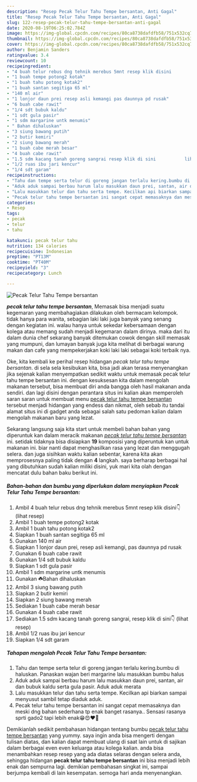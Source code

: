 ```yaml
---
description: "Resep Pecak Telur Tahu Tempe bersantan, Anti Gagal"
title: "Resep Pecak Telur Tahu Tempe bersantan, Anti Gagal"
slug: 122-resep-pecak-telur-tahu-tempe-bersantan-anti-gagal
date: 2020-08-19T06:25:02.784Z
image: https://img-global.cpcdn.com/recipes/80ca8738dafdfb58/751x532cq70/pecak-telur-tahu-tempe-bersantan-foto-resep-utama.jpg
thumbnail: https://img-global.cpcdn.com/recipes/80ca8738dafdfb58/751x532cq70/pecak-telur-tahu-tempe-bersantan-foto-resep-utama.jpg
cover: https://img-global.cpcdn.com/recipes/80ca8738dafdfb58/751x532cq70/pecak-telur-tahu-tempe-bersantan-foto-resep-utama.jpg
author: Benjamin Sanders
ratingvalue: 3.4
reviewcount: 10
recipeingredient:
- "4 buah telur rebus dng tehnik merebus 5mnt resep klik disini           lihat resep"
- "1 buah tempe potong2 kotak"
- "1 buah tahu potong kotak2"
- "1 buah santan segitiga 65 ml"
- "140 ml air"
- "1 lonjor daun prei resep asli kemangi pas daunnya pd rusak"
- "6 buah cabe rawit"
- "1/4 sdt bubuk kaldu"
- "1 sdt gula pasir"
- "1 sdm margarine untk menumis"
- " Bahan dihaluskan"
- "3 siung bawang putih"
- "2 butir kemiri"
- "2 siung bawang merah"
- "1 buah cabe merah besar"
- "4 buah cabe rawit"
- "1.5 sdm kacang tanah goreng sangrai resep klik di sini           lihat resep"
- "1/2 ruas ibu jari kencur"
- "1/4 sdt garam"
recipeinstructions:
- "Tahu dan tempe serta telur di goreng jangan terlalu kering.bumbu di haluskan. Panaskan wajan beri margarine lalu masukkan bumbu halus"
- "Aduk aduk sampai berbau harum lalu masukkan daun prei, santan, air dan bubuk kaldu serta gula pasir. Aduk aduk merata"
- "Lalu masukkan telur dan tahu serta tempe. Kecilkan api biarkan sampai menyusut sambil tetap diaduk aduk."
- "Pecak telur tahu tempe bersantan ini sangat cepat memasaknya dan meski dng bahan sederhana tp enak banget rasanya.. Sensasi rasanya sprti gado2 tapi lebih enak😁😍❤️💞"
categories:
- Resep
tags:
- pecak
- telur
- tahu

katakunci: pecak telur tahu 
nutrition: 134 calories
recipecuisine: Indonesian
preptime: "PT13M"
cooktime: "PT40M"
recipeyield: "3"
recipecategory: Lunch

---
```



![Pecak Telur Tahu Tempe bersantan](https://img-global.cpcdn.com/recipes/80ca8738dafdfb58/751x532cq70/pecak-telur-tahu-tempe-bersantan-foto-resep-utama.jpg)

<b><i>pecak telur tahu tempe bersantan</i></b>, Memasak bisa menjadi suatu kegemaran yang membahagiakan dilakukan oleh bermacam kelompok. tidak hanya para wanita, sebagian laki laki juga banyak yang senang dengan kegiatan ini. walau hanya untuk sekedar kebersamaan dengan kolega atau memang sudah menjadi kegemaran dalam dirinya. maka dari itu dalam dunia chef sekarang banyak ditemukan cowok dengan skill memasak yang mumpuni, dan lumayan banyak juga kita melihat di berbagai warung makan dan cafe yang mempekerjakan koki laki laki sebagai koki terbaik nya.



Oke, kita kembali ke perihal resep hidangan <i>pecak telur tahu tempe bersantan</i>. di sela sela kesibukan kita, bisa jadi akan terasa menyenangkan jika sejenak kalian menyempatkan sedikit waktu untuk memasak pecak telur tahu tempe bersantan ini. dengan kesuksesan kita dalam mengolah makanan tersebut, bisa membuat diri anda bangga oleh hasil makanan anda sendiri. dan lagi disini dengan perantara situs ini kalian akan memperoleh saran saran untuk membuat menu <u>pecak telur tahu tempe bersantan</u> tersebut menjadi hidangan yang endess dan nikmat, oleh sebab itu tandai alamat situs ini di gadget anda sebagai salah satu pedoman kalian dalam mengolah makanan baru yang lezat.


Sekarang langsung saja kita start untuk membeli bahan bahan yang diperuntuk kan dalam meracik makanan <u><i>pecak telur tahu tempe bersantan</i></u> ini. setidak tidaknya bisa disiapkan <b>19</b> komposisi yang diperuntuk kan untuk makanan ini. biar nanti dapat menghasilkan rasa yang lezat dan menggugah selera. dan juga sisihkan waktu kalian sebentar, karena kita akan memprosesnya paling tidak dengan <b>4</b> langkah. saya berharap berbagai hal yang dibutuhkan sudah kalian miliki disini, yuk mari kita olah dengan mencatat dulu bahan baku berikut ini.

<!--inarticleads1-->

##### Bahan-bahan dan bumbu yang diperlukan dalam menyiapkan Pecak Telur Tahu Tempe bersantan:

1. Ambil 4 buah telur rebus dng tehnik merebus 5mnt resep klik disini👇           (lihat resep)
1. Ambil 1 buah tempe potong2 kotak
1. Ambil 1 buah tahu potong kotak2
1. Siapkan 1 buah santan segitiga 65 ml
1. Gunakan 140 ml air
1. Siapkan 1 lonjor daun prei, resep asli kemangi, pas daunnya pd rusak
1. Gunakan 6 buah cabe rawit
1. Gunakan 1/4 sdt bubuk kaldu
1. Siapkan 1 sdt gula pasir
1. Ambil 1 sdm margarine untk menumis
1. Gunakan  ☘️Bahan dihaluskan
1. Ambil 3 siung bawang putih
1. Siapkan 2 butir kemiri
1. Siapkan 2 siung bawang merah
1. Sediakan 1 buah cabe merah besar
1. Gunakan 4 buah cabe rawit
1. Sediakan 1.5 sdm kacang tanah goreng sangrai, resep klik di sini👇           (lihat resep)
1. Ambil 1/2 ruas ibu jari kencur
1. Siapkan 1/4 sdt garam




<!--inarticleads2-->

##### Tahapan mengolah Pecak Telur Tahu Tempe bersantan:

1. Tahu dan tempe serta telur di goreng jangan terlalu kering.bumbu di haluskan. Panaskan wajan beri margarine lalu masukkan bumbu halus
1. Aduk aduk sampai berbau harum lalu masukkan daun prei, santan, air dan bubuk kaldu serta gula pasir. Aduk aduk merata
1. Lalu masukkan telur dan tahu serta tempe. Kecilkan api biarkan sampai menyusut sambil tetap diaduk aduk.
1. Pecak telur tahu tempe bersantan ini sangat cepat memasaknya dan meski dng bahan sederhana tp enak banget rasanya.. Sensasi rasanya sprti gado2 tapi lebih enak😁😍❤️💞




Demikianlah sedikit pembahasan hidangan tentang bumbu <u>pecak telur tahu tempe bersantan</u> yang yummy. saya ingin anda bisa mengerti dengan tulisan diatas, dan kalian dapat membuat ulang di saat lain untuk di sajikan dalam berbagai even even keluarga atau kolega kalian. anda bisa menambahkan resep resep yang ada diatas selaras dengan selera anda, sehingga hidangan <b>pecak telur tahu tempe bersantan</b> ini bisa menjadi lebih enak dan sempurna lagi. demikian pembahasan singkat ini, sampai berjumpa kembali di lain kesempatan. semoga hari anda menyenangkan.
